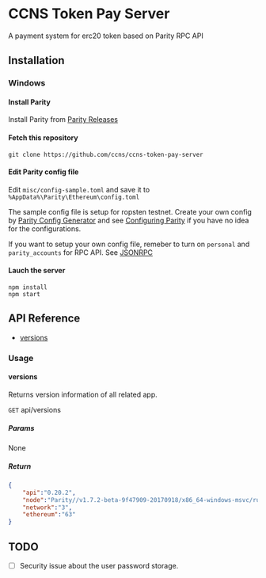 # CCNS Token Pay Server

A payment system for erc20 token based on Parity RPC API

## Installation

### Windows
#### Install Parity

Install Parity from [Parity Releases](https://github.com/paritytech/parity/releases)

#### Fetch this repository 

```
git clone https://github.com/ccns/ccns-token-pay-server
```

#### Edit Parity config file

Edit `misc/config-sample.toml` and save it to `%AppData%\Parity\Ethereum\config.toml`

The sample config file is setup for ropsten testnet. Create your own config by [Parity Config Generator](https://paritytech.github.io/parity-config-generator/) and see [Configuring Parity](https://github.com/paritytech/parity/wiki/Configuring-Parity) if you have no idea for the configurations.

If you want to setup your own config file, remeber to turn on `personal` and `parity_accounts` for RPC API. See [JSONRPC](https://github.com/paritytech/parity/wiki/JSONRPC)

#### Lauch the server

```
npm install
npm start
```

## API Reference

- [versions](#versions)

### Usage

#### versions

Returns version information of all related app.

`GET` api/versions

##### Params

None

##### Return
  
```json
{
	"api":"0.20.2",
	"node":"Parity//v1.7.2-beta-9f47909-20170918/x86_64-windows-msvc/rustc1.19.0",
	"network":"3",
	"ethereum":"63"
}
```


## TODO

- [ ] Security issue about the user password storage.